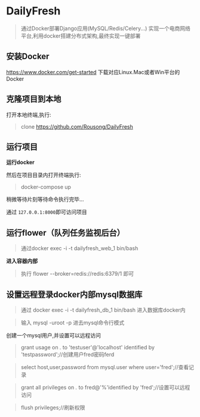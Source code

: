 # DailyFresh
>通过Docker部署Django应用(MySQL/Redis/Celery...)
>实现一个电商网络平台,利用docker搭建分布式架构,最终实现一键部署

## 安装Docker
https://www.docker.com/get-started
下载对应Linux.Mac或者Win平台的Docker

## 克隆项目到本地

打开本地终端,执行:
>clone https://github.com/Rousong/DailyFresh

## 运行项目
**运行docker**

然后在项目目录内打开终端执行:
>docker-compose up

稍微等待片刻等待命令执行完毕...

通过 `127.0.0.1:8000`即可访问项目 

## 运行flower（队列任务监视后台）
>通过docker exec -i -t dailyfresh_web_1 bin/bash

**进入容器内部**
>执行 flower --broker=redis://redis:6379/1 即可


## 设置远程登录docker内部mysql数据库
>通过 docker exec -i -t dailyfresh_db_1 bin/bash
进入数据库docker内

>输入 mysql -uroot -p 进去mysql命令行模式

创建一个mysql用户,并设置可以远程访问
>grant usage on *.* to 'testuser'@'localhost' identified by 'testpassword';//创建用户fred密码ferd

>select host,user,password from mysql.user where user='fred';//查看记录  

>grant all privileges on *.* to fred@'%'identified by 'fred';//设置可以远程访问

>flush privileges;//刷新权限
